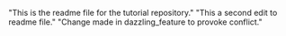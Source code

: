 "This is the readme file for the tutorial repository."
"This a second edit to readme file."
"Change made in dazzling_feature to provoke conflict."
